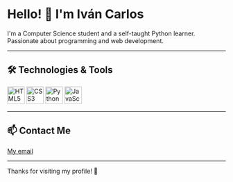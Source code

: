 # Hello! 👋 I'm Iván Carlos

I'm a Computer Science student and a self-taught Python learner.  
Passionate about programming and web development.

---

## 🛠️ Technologies & Tools

<div>
  <img src="https://cdn.jsdelivr.net/gh/devicons/devicon/icons/html5/html5-original.svg" width="40" height="40" alt="HTML5" />
  <img src="https://cdn.jsdelivr.net/gh/devicons/devicon/icons/css3/css3-original.svg" width="40" height="40" alt="CSS3" />
  <img src="https://cdn.jsdelivr.net/gh/devicons/devicon/icons/python/python-original.svg" width="40" height="40" alt="Python" />
  <img src="https://cdn.jsdelivr.net/gh/devicons/devicon/icons/javascript/javascript-original.svg" width="40" height="40" alt="JavaScript" />
</div>

---

## 📫 Contact Me

[My email](Ivancarloss16@gmail.com)

---

Thanks for visiting my profile! 🚀
